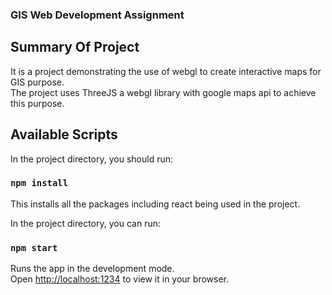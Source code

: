 ### GIS Web Development Assignment

## Summary Of Project

It is a project demonstrating the use of webgl to create interactive maps for GIS purpose.\
The project uses ThreeJS a webgl library with google maps api to achieve this purpose.

## Available Scripts

In the project directory, you should run:

### `npm install`

This installs all the packages including react being used in the project.

In the project directory, you can run:

### `npm start`

Runs the app in the development mode.\
Open [http://localhost:1234](http://localhost:1234) to view it in your browser.
